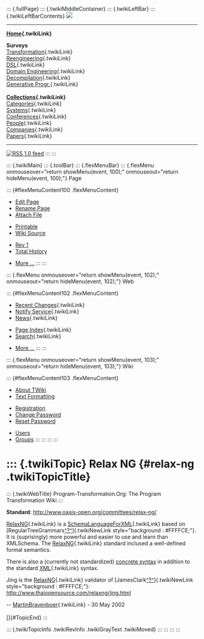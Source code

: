 ::: {.fullPage}
::: {.twikiMiddleContainer}
::: {.twikiLeftBar}
::: {.twikiLeftBarContents}
![](../pub/transformation.gif)

------------------------------------------------------------------------

**[Home](WebHome){.twikiLink}**

**Surveys**\
[Transformation](ProgramTransformation){.twikiLink}\
[Reengineering](ReengineeringWiki){.twikiLink}\
[DSL](DomainSpecificLanguages){.twikiLink}\
[Domain Engineering](DomainEngineering){.twikiLink}\
[Decompilation](DeCompilation){.twikiLink}\
[Generative Progr.](GenerativeProgrammingWiki){.twikiLink}\
\
**[Collections](CategoryCollection){.twikiLink}**\
[Categories](CategoryCategory){.twikiLink}\
[Systems](TransformationSystems){.twikiLink}\
[Conferences](TransformationConferences){.twikiLink}\
[People](TransformationPeople){.twikiLink}\
[Companies](TransformationCompanies){.twikiLink}\
[Papers](CategoryPaper){.twikiLink}

------------------------------------------------------------------------

[![](../pub/rss.gif "RSS 1.0 feed")](WebRss@skin=rss)
:::
:::

::: {.twikiMain}
::: {.toolBar}
::: {.flexMenuBar}
::: {.flexMenu onmouseover="return showMenu(event, 100);" onmouseout="return hideMenu(event, 100);"}
Page

::: {#flexMenuContent100 .flexMenuContent}
-   [Edit
    Page](http://www.program-transformation.org/edit/Transform/RelaxNG?t=1536826546)
-   [Rename
    Page](http://www.program-transformation.org/rename/Transform/RelaxNG)
-   [Attach
    File](http://www.program-transformation.org/attach/Transform/RelaxNG)

<!-- -->

-   [Printable](http://www.program-transformation.org/view/Transform/RelaxNG?skin=print.pattern)
-   [Wiki
    Source](http://www.program-transformation.org/view/Transform/RelaxNG?skin=text&raw=on&contenttype=text/plain)

<!-- -->

-   [Rev
    1](http://www.program-transformation.org/view/Transform/RelaxNG?rev=1.1)
-   [Total
    History](http://www.program-transformation.org/rdiff/Transform/RelaxNG)

<!-- -->

-   [More
    \...](http://www.program-transformation.org/oops/Transform/RelaxNG?template=oopsmore&param1=1.1&param2=1.1)
:::
:::

::: {.flexMenu onmouseover="return showMenu(event, 102);" onmouseout="return hideMenu(event, 102);"}
Web

::: {#flexMenuContent102 .flexMenuContent}
-   [Recent Changes](WebChanges){.twikiLink}
-   [Notify Service](WebNotify){.twikiLink}
-   [News](WebNews){.twikiLink}

<!-- -->

-   [Page Index](WebIndex){.twikiLink}
-   [Search](WebSearch){.twikiLink}

<!-- -->

-   [More
    \...](http://www.program-transformation.org/oops/Transform/RelaxNG?template=oopsmore&param1=1.1&param2=1.1)
:::
:::

::: {.flexMenu onmouseover="return showMenu(event, 103);" onmouseout="return hideMenu(event, 103);"}
Wiki

::: {#flexMenuContent103 .flexMenuContent}
-   [About
    TWiki](http://www.program-transformation.org/view/TWiki/WebHome)
-   [Text
    Formatting](http://www.program-transformation.org/view/TWiki/TextFormattingRules)

<!-- -->

-   [Registration](http://www.program-transformation.org/view/TWiki/TWikiRegistration)
-   [Change
    Password](http://www.program-transformation.org/view/TWiki/ChangePassword)
-   [Reset
    Password](http://www.program-transformation.org/view/TWiki/ResetPassword)

<!-- -->

-   [Users](http://www.program-transformation.org/view/Main/TWikiUsers)
-   [Groups](http://www.program-transformation.org/view/Main/TWikiGroups)
:::
:::
:::
:::

::: {.twikiTopic}
Relax NG {#relax-ng .twikiTopicTitle}
========

::: {.twikiWebTitle}
Program-Transformation.Org: The Program Transformation Wiki
:::

**Standard**: <http://www.oasis-open.org/committees/relax-ng/>

[RelaxNG](RelaxNG){.twikiLink} is a
[SchemaLanguageForXML](SchemaLanguageForXML){.twikiLink} based on
[RegularTreeGrammars[^?^](http://www.program-transformation.org/edit/Transform/RegularTreeGrammars?topicparent=Transform.RelaxNG)]{.twikiNewLink
style="background : #FFFFCE;"}. It is (suprisingly) more powerful and
easier to use and learn than XMLSchema. The
[RelaxNG](RelaxNG){.twikiLink} standard inclused a well-defined formal
semantics.

There is also a (currently not standardized) [concrete
syntax](http://www.thaiopensource.com/relaxng/compact/index.html) in
addition to the standard [XML](XML){.twikiLink} syntax.

Jing is the [RelaxNG](RelaxNG){.twikiLink} validator of
[JamesClark[^?^](http://www.program-transformation.org/edit/Transform/JamesClark?topicparent=Transform.RelaxNG)]{.twikiNewLink
style="background : #FFFFCE;"}:
<http://www.thaiopensource.com/relaxng/jing.html>

\-- [MartinBravenboer](../Main/MartinBravenboer){.twikiLink} - 30 May
2002\
\
[]{#TopicEnd}
:::

::: {.twikiTopicInfo .twikiRevInfo .twikiGrayText .twikiMoved}
:::
:::
:::
:::
